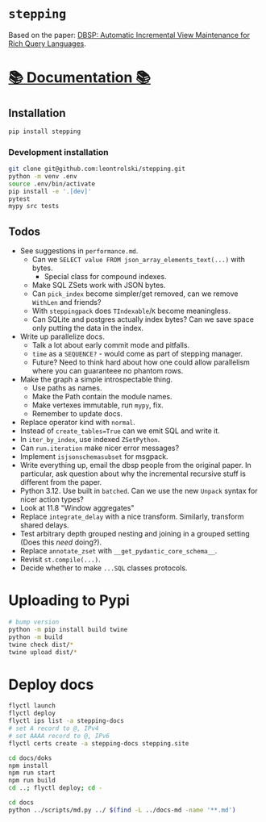 # `stepping`

Based on the paper: [DBSP: Automatic Incremental View Maintenance for Rich Query Languages](https://github.com/vmware/database-stream-processor/blob/e6cdbb538bbce8adb90018ff75f8ae8251b3e206/doc/theory/main.pdf).

# [📚 Documentation 📚](https://stepping.site)

## Installation

```bash
pip install stepping
```

### Development installation

```bash
git clone git@github.com:leontrolski/stepping.git
python -m venv .env
source .env/bin/activate
pip install -e '.[dev]'
pytest
mypy src tests
```

## Todos

- See suggestions in `performance.md`.
    - Can we `SELECT value FROM json_array_elements_text(...)` with bytes.
        - Special class for compound indexes.
    - Make SQL ZSets work with JSON bytes.
    - Can `pick_index` become simpler/get removed, can we remove `WithLen` and friends?
    - With `steppingpack` does `TIndexable`/`K` become meaningless.
    - Can SQLite and postgres actually index bytes? Can we save space only putting the data in the index.
- Write up parallelize docs.
    - Talk a lot about early commit mode and pitfalls.
    - `time` as a `SEQUENCE?` - would come as part of stepping manager.
    - Future? Need to think hard about how one could allow parallelism where you can guaranteee no phantom rows.
- Make the graph a simple introspectable thing.
    - Use paths as names.
    - Make the Path contain the module names.
    - Make vertexes immutable, run `mypy`, fix.
    - Remember to update docs.
- Replace operator kind with `normal`.
- Instead of `create_tables=True` can we emit SQL and write it.
- In `iter_by_index`, use indexed `ZSetPython`.
- Can `run.iteration` make nicer error messages?
- Implement `isjsonschemasubset` for msgpack.
- Write everything up, email the dbsp people from the original paper. In particular, ask question about why the incremental recursive stuff is different from the paper.
- Python 3.12. Use built in `batched`. Can we use the new `Unpack` syntax for nicer action types?
- Look at 11.8 "Window aggregates"
- Replace `integrate_delay` with a nice transform. Similarly, transform shared delays.
- Test arbitrary depth grouped nesting and joining in a grouped setting (Does this _need_ doing?).
- Replace `annotate_zset` with `__get_pydantic_core_schema__`.
- Revisit `st.compile(...)`.
- Decide whether to make `...SQL` classes protocols.

# Uploading to Pypi

```bash
# bump version
python -m pip install build twine
python -m build
twine check dist/*
twine upload dist/*
```

# Deploy docs

```bash
flyctl launch
flyctl deploy
flyctl ips list -a stepping-docs
# set A record to @, IPv4
# set AAAA record to @, IPv6
flyctl certs create -a stepping-docs stepping.site

cd docs/doks
npm install
npm run start
npm run build
cd ..; flyctl deploy; cd -

cd docs
python ../scripts/md.py ../ $(find -L ../docs-md -name '**.md')
```
